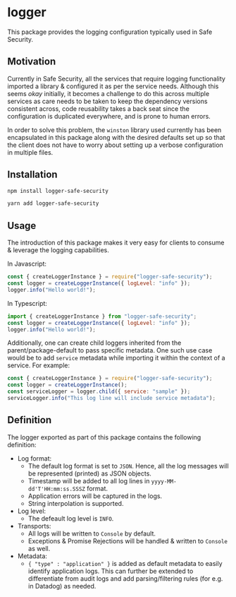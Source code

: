 # logger

This package provides the logging configuration typically used in Safe Security.

## Motivation

Currently in Safe Security, all the services that require logging functionality imported a library & configured it as per the service needs.
Although this seems _okay_ initially, it becomes a challenge to do this across multiple services as care needs to be taken to keep the 
dependency versions consistent across, code reusability takes a back seat since the configuration is duplicated everywhere, and is prone to human errors.

In order to solve this problem, the `winston` library used currently has been encapsulated in this package along with the desired defaults set up so that 
the client does not have to worry about setting up a verbose configuration in multiple files.

## Installation
```bash
npm install logger-safe-security
```

```bash
yarn add logger-safe-security
```

## Usage
The introduction of this package makes it very easy for clients to consume & leverage the logging capabilities.

In Javascript:
```js
const { createLoggerInstance } = require("logger-safe-security");
const logger = createLoggerInstance({ logLevel: "info" });
logger.info("Hello world!");
```

In Typescript:
```js
import { createLoggerInstance } from "logger-safe-security";
const logger = createLoggerInstance({ logLevel: "info" });
logger.info("Hello world!");
```

Additionally, one can create child loggers inherited from the parent/package-default to pass specific metadata. 
One such use case would be to add `service` metadata while importing it within the context of a service. For example:
```js
const { createLoggerInstance } = require("logger-safe-security");
const logger = createLoggerInstance();
const serviceLogger = logger.child({ service: "sample" });
serviceLogger.info("This log line will include service metadata");
```

## Definition
The logger exported as part of this package contains the following definition:
- Log format: 
  - The default log format is set to `JSON`. Hence, all the log messages will be represented (printed) as JSON objects.
  - Timestamp will be added to all log lines in `yyyy-MM-dd'T'HH:mm:ss.SSSZ` format.
  - Application errors will be captured in the logs.
  - String interpolation is supported.
- Log level: 
  - The defeault log level is `INFO`.
- Transports:
  - All logs will be written to `Console` by default.
  - Exceptions & Promise Rejections will be handled & written to `Console` as well.
- Metadata:
  - `{ "type" : "application" }` is added as default metadata to easily identify application logs. This can further be extended to differentiate 
  from audit logs and add parsing/filtering rules (for e.g. in Datadog) as needed.
